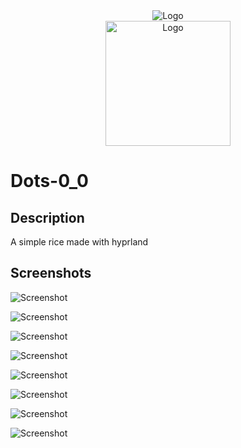 



<div align="center">
 <img src="https://github.com/Lazydev0/Dots-0_0/blob/main/Pictures/Wallpaper_lib/splash.gif?raw=true" alt="Logo" >
</div>


<div align="center">
 <img src="https://static.vecteezy.com/system/resources/previews/005/139/852/non_2x/bowl-with-rice-and-chopsticks-flat-illustration-icon-on-white-background-for-web-landing-page-sticker-banner-free-vector.jpg" alt="Logo" height="200" width ="200">
</div>


# Dots-0_0



## Description

A simple rice made with hyprland 




## Screenshots

![Screenshot](https://github.com/Lazydev0/Dots-0_0/blob/main/Pictures/Screenshots/Rice/Terminals.png?raw=true)


![Screenshot](https://github.com/Lazydev0/Dots-0_0/blob/main/Pictures/Screenshots/Rice/Wallselect_color.png?raw=true)


![Screenshot](https://github.com/Lazydev0/Dots-0_0/blob/main/Pictures/Screenshots/Rice/grey_paws.png?raw=true)


![Screenshot](https://github.com/Lazydev0/Dots-0_0/blob/main/Pictures/Screenshots/Rice/neovim.png?raw=true)


![Screenshot](https://github.com/Lazydev0/Dots-0_0/blob/main/Pictures/Screenshots/Rice/paws.png?raw=true)


![Screenshot](https://github.com/Lazydev0/Dots-0_0/blob/main/Pictures/Screenshots/Rice/rofi.png?raw=true)


![Screenshot](https://github.com/Lazydev0/Dots-0_0/blob/main/Pictures/Screenshots/Rice/spotify.png?raw=true)


![Screenshot](https://github.com/Lazydev0/Dots-0_0/blob/main/Pictures/Screenshots/Rice/themeselect.png?raw=true)




